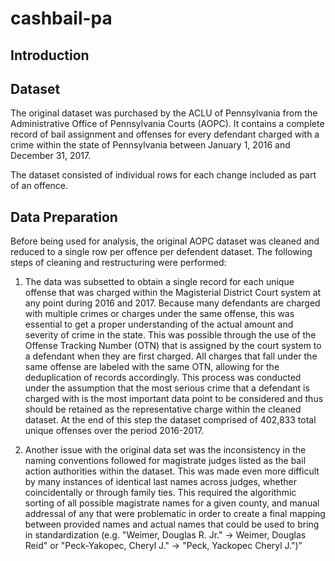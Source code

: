 # cashbail-pa

## Introduction


## Dataset

The original dataset was purchased by the ACLU of Pennsylvania from the Administrative Office of Pennsylvania Courts (AOPC). It contains a complete record of bail assignment and offenses for every defendant charged with a crime within the state of Pennsylvania between January 1, 2016 and December 31, 2017. 

The dataset consisted of individual rows for each change included as part of an offence.

## Data Preparation

Before being used for analysis, the original AOPC dataset was cleaned and reduced to a single row per offence per defendent dataset. The following steps of cleaning and restructuring were performed:

1. The data was subsetted to obtain a single record for each unique offense that was charged within the Magisterial District Court system at any point during 2016 and 2017. Because many defendants are charged with multiple crimes or charges under the same offense, this was essential to get a proper understanding of the actual amount and severity of crime in the state. This was possible through the use of the Offense Tracking Number (OTN) that is assigned by the court system to a defendant when they are first charged. All charges that fall under the same offense are labeled with the same OTN, allowing for the deduplication of records accordingly. This process was conducted under the assumption that the most serious crime that a defendant is charged with is the most important data point to be considered and thus should be retained as the representative charge within the cleaned dataset. At the end of this step the dataset comprised of 402,833 total unique offenses over the period 2016-2017.

2. Another issue with the original data set was the inconsistency in the naming conventions followed for magistrate judges listed as the bail action authorities within the dataset. This was made even more difficult by many instances of identical last names across judges, whether coincidentally or through family ties. This required the algorithmic sorting of all possible magistrate names for a given county, and manual addressal of any that were problematic in order to create a final mapping between provided names and actual names that could be used to bring in standardization (e.g. "Weimer, Douglas R. Jr." -> Weimer, Douglas Reid" or "Peck-Yakopec, Cheryl J." -> "Peck, Yackopec Cheryl J.")”


